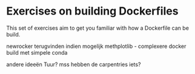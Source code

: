 # Exercises on building Dockerfiles

This set of exercises aim to get you familiar with how a Dockerfile can be build. 



newrocker terugvinden indien mogelijk
methplotlib - complexere
docker build met simpele conda

andere ideeën Tuur? 
mss hebben de carpentries iets? 